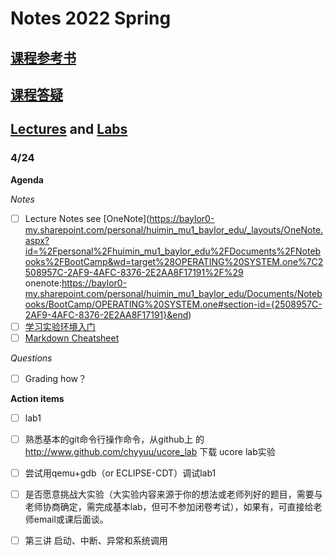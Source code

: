 # Notes 2022 Spring

## [课程参考书](https://github.com/hmu1540/os_course_info#%E8%AF%BE%E7%A8%8B%E5%8F%82%E8%80%83%E4%B9%A6)

## [课程答疑](https://github.com/hmu1540/os_course_info#%E8%AF%BE%E7%A8%8B%E7%AD%94%E7%96%91)

##  [Lectures](https://github.com/LearningOS/os-lectures/) and [Labs](https://www.lanqiao.cn/courses/221/learning/?id=709)

### 4/24 

**Agenda**

*Notes*

- [ ] Lecture Notes see [OneNote](https://baylor0-my.sharepoint.com/personal/huimin_mu1_baylor_edu/_layouts/OneNote.aspx?id=%2Fpersonal%2Fhuimin_mu1_baylor_edu%2FDocuments%2FNotebooks%2FBootCamp&wd=target%28OPERATING%20SYSTEM.one%7C2508957C-2AF9-4AFC-8376-2E2AA8F17191%2F%29
onenote:https://baylor0-my.sharepoint.com/personal/huimin_mu1_baylor_edu/Documents/Notebooks/BootCamp/OPERATING%20SYSTEM.one#section-id={2508957C-2AF9-4AFC-8376-2E2AA8F17191}&end)
- [ ] [学习实验环境入门](https://www.lanqiao.cn/courses/221/learning/?id=709)
- [ ] [Markdown Cheatsheet](https://www.markdownguide.org/cheat-sheet/)

*Questions*

- [ ] Grading how？

**Action items**

- [ ] lab1
- [ ] 熟悉基本的git命令行操作命令，从github上 的 http://www.github.com/chyyuu/ucore_lab 下载 ucore lab实验
- [ ] 尝试用qemu+gdb（or ECLIPSE-CDT）调试lab1
- [ ] 是否愿意挑战大实验（大实验内容来源于你的想法或老师列好的题目，需要与老师协商确定，需完成基本lab，但可不参加闭卷考试），如果有，可直接给老师email或课后面谈。
- [ ] 第三讲 启动、中断、异常和系统调用

